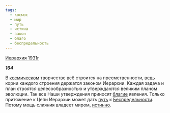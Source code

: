```yaml
---
tags:
  - космос
  - мир
  - путь
  - истина
  - закон
  - благо
  - беспредельность
---
```

[Иерархия 1931г](https://127.0.0.1:4002/agni/1931)

___164___

В [космическом](../../../tags/#космос) творчестве всё строится на преемственности, ведь корни каждого строения держатся законом Иерархии. Каждая задача и план строятся целесообразностью и утверждаются великим планом эволюции. Так все Наши утверждения приносят [благие](../../../tags/#благо) явления. Только притяжение к Цепи Иерархии может дать [путь](../../../tags/#путь) к [Беспредельности](../../../tags/#беспредельность). Потому мощь слияния владеет миром, [истинно](../../../tags/#истина).   


